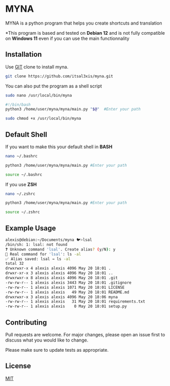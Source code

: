 # MYNA

MYNA is a python program that helps you create shortcuts and translation

*This program is based and tested on **Debian 12** and is not fully compatible on **Windows 11** even if you can use the main functionnality

## Installation

Use [GIT](https://github.com/git-guides/git-clone) clone to install myna.

```bash
git clone https://github.com/itsal3xis/myna.git
```
You can also put the program as a shell script
```bash
sudo nano /usr/local/bin/myna

#!/bin/bash
python3 /home/user/myna/myna/main.py "$@"  #Enter your path

sudo chmod +x /usr/local/bin/myna
```

## Default Shell
If you want to make this your default shell in **BASH**
```bash
nano ~/.bashrc

python3 /home/user/myna/myna/main.py #Enter your path

source ~/.bashrc
```
If you use **ZSH**
```bash
nano ~/.zshrc

python3 /home/user/myna/myna/main.py #Enter your path

source ~/.zshrc
```



## Example Usage

```bash
alexis@debian:~/Documents/myna 🐦>lsal
/bin/sh: 1: lsal: not found
❓ Unknown command 'lsal'. Create alias? (y/N): y
📝 Real command for 'lsal': ls -al
✅ Alias saved: lsal → ls -al
total 32
drwxrwxr-x 4 alexis alexis 4096 May 20 18:01 .
drwxr-xr-x 3 alexis alexis 4096 May 20 18:01 ..
drwxrwxr-x 8 alexis alexis 4096 May 20 18:01 .git
-rw-rw-r-- 1 alexis alexis 3443 May 20 18:01 .gitignore
-rw-rw-r-- 1 alexis alexis 1071 May 20 18:01 LICENSE
-rw-rw-r-- 1 alexis alexis   49 May 20 18:01 README.md
drwxrwxr-x 3 alexis alexis 4096 May 20 18:06 myna
-rw-rw-r-- 1 alexis alexis   31 May 20 18:01 requirements.txt
-rw-rw-r-- 1 alexis alexis    0 May 20 18:01 setup.py

```

## Contributing

Pull requests are welcome. For major changes, please open an issue first
to discuss what you would like to change.

Please make sure to update tests as appropriate.

## License

[MIT](https://choosealicense.com/licenses/mit/)
